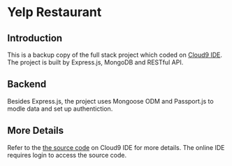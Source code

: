 # Yelp Restaurant

## Introduction

This is a backup copy of the full stack project which coded on [Cloud9 IDE](https://ide.c9.io/beenwu/yelp_restaurant
). The project is built by Express.js, MongoDB and RESTful API.

## Backend

Besides Express.js, the project uses Mongoose ODM and Passport.js to modle data and set up authentiction.

## More Details

Refer to the [the source code](https://ide.c9.io/beenwu/yelp_restaurant
) on Cloud9 IDE for more details. The online IDE requires login to access the source code.